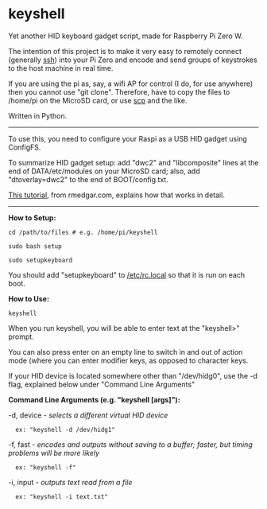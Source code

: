 # keyshell
Yet another HID keyboard gadget script, made for Raspberry Pi Zero W.

The intention of this project is to make it very easy to remotely connect (generally <a href="https://www.raspberrypi.org/documentation/remote-access/ssh/README.md">ssh</a>) into your Pi Zero and encode and send groups of keystrokes to the host machine in real time.

If you are using the pi as, say, a wifi AP for control (I do, for use anywhere) then you cannot use "git clone". Therefore, have to copy the files to /home/pi on the MicroSD card, or use <a href="https://www.raspberrypi.org/documentation/remote-access/ssh/scp.md">scp</a> and the like.

Written in Python.

----

To use this, you need to configure your Raspi as a USB HID gadget using ConfigFS.

To summarize HID gadget setup: add "dwc2" and "libcomposite" lines at the end of DATA/etc/modules on your MicroSD card; also, add "dtoverlay=dwc2" to the end of BOOT/config.txt.


<a href="https://www.rmedgar.com/blog/using-rpi-zero-as-keyboard-setup-and-device-definition">This tutorial</a>, from rmedgar.com, explains how that works in detail.

----

**How to Setup:**

    cd /path/to/files # e.g. /home/pi/keyshell
    
    sudo bash setup
    
    sudo setupkeyboard
    

You should add "setupkeyboard" to <a href="https://www.raspberrypi.org/documentation/linux/usage/rc-local.md">/etc/rc.local</a> so that it is run on each boot.

**How to Use:**

    keyshell

When you run keyshell, you will be able to enter text at the "keyshell>" prompt.

You can also press enter on an empty line to switch in and out of action mode (where you can enter modifier keys, as opposed to character keys.

If your HID device is located somewhere other than "/dev/hidg0", use the -d flag, explained below under "Command Line Arguments"

<b>Command Line Arguments (e.g. "keyshell [args]"):</b>
  
  -d, device - <i>selects a different virtual HID device</i>
  
      ex: "keyshell -d /dev/hidg1"
  
  -f, fast - <i>encodes and outputs without saving to a buffer; faster, but timing problems will be more likely</i>
  
      ex: "keyshell -f"
      
  -i, input - <i>outputs text read from a file</i>
  
      ex: "keyshell -i text.txt"
